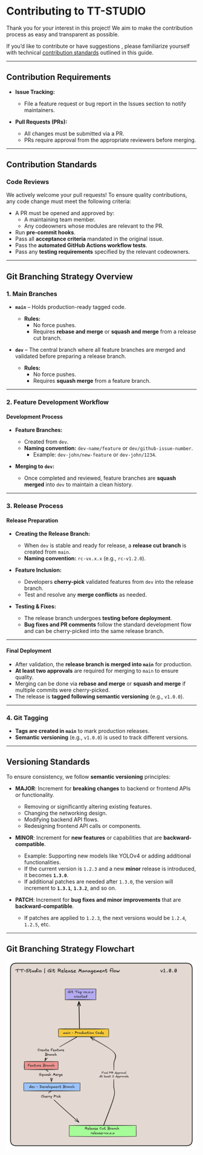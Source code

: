 # **Contributing to TT-STUDIO**

Thank you for your interest in this project! We aim to make the contribution process as easy and transparent as possible.

If you’d like to contribute or have suggestions , please familiarize yourself with technical [contribution standards](#contribution-standards) outlined in this guide.

---

## **Contribution Requirements**

- **Issue Tracking:**

  - File a feature request or bug report in the Issues section to notify maintainers.

- **Pull Requests (PRs):**
  - All changes must be submitted via a PR.
  - PRs require approval from the appropriate reviewers before merging.

---

## **Contribution Standards**

### **Code Reviews**

We actively welcome your pull requests! To ensure quality contributions, any code change must meet the following criteria:

- A PR must be opened and approved by:
  - A maintaining team member.
  - Any codeowners whose modules are relevant to the PR.
- Run **pre-commit hooks**.
- Pass all **acceptance criteria** mandated in the original issue.
- Pass the **automated GitHub Actions workflow tests**.
- Pass any **testing requirements** specified by the relevant codeowners.

---

## **Git Branching Strategy Overview**

### **1. Main Branches**

- **`main`** – Holds production-ready tagged code.

  - **Rules:**
    - No force pushes.
    - Requires **rebase and merge** or **squash and merge** from a release cut branch.

- **`dev`** – The central branch where all feature branches are merged and validated before preparing a release branch.
  - **Rules:**
    - No force pushes.
    - Requires **squash merge** from a feature branch.

---

### **2. Feature Development Workflow**

#### **Development Process**

- **Feature Branches:**

  - Created from `dev`.
  - **Naming convention:** `dev-name/feature` or `dev/github-issue-number`.
    - Example: `dev-john/new-feature` or `dev-john/1234`.

- **Merging to `dev`:**
  - Once completed and reviewed, feature branches are **squash merged** into `dev` to maintain a clean history.

---

### **3. Release Process**

#### **Release Preparation**

- **Creating the Release Branch:**

  - When `dev` is stable and ready for release, a **release cut branch** is created from `main`.
  - **Naming convention:** `rc-vx.x.x` (e.g., `rc-v1.2.0`).

- **Feature Inclusion:**

  - Developers **cherry-pick** validated features from `dev` into the release branch.
  - Test and resolve any **merge conflicts** as needed.

- **Testing & Fixes:**
  - The release branch undergoes **testing before deployment**.
  - **Bug fixes and PR comments** follow the standard development flow and can be cherry-picked into the same release branch.

---

#### **Final Deployment**

- After validation, the **release branch is merged into `main`** for production.
- **At least two approvals** are required for merging to `main` to ensure quality.
- Merging can be done via **rebase and merge** or **squash and merge** if multiple commits were cherry-picked.
- The release is **tagged following semantic versioning** (e.g., `v1.0.0`).

---

### **4. Git Tagging**

- **Tags are created in `main`** to mark production releases.
- **Semantic versioning** (e.g., `v1.0.0`) is used to track different versions.

---

## **Versioning Standards**

To ensure consistency, we follow **semantic versioning** principles:

- **MAJOR**: Increment for **breaking changes** to backend or frontend APIs or functionality.

  - Removing or significantly altering existing features.
  - Changing the networking design.
  - Modifying backend API flows.
  - Redesigning frontend API calls or components.

- **MINOR**: Increment for **new features** or capabilities that are **backward-compatible**.

  - Example: Supporting new models like YOLOv4 or adding additional functionalities.
  - If the current version is `1.2.3` and a new **minor** release is introduced, it becomes **`1.3.0`**.
  - If additional patches are needed after `1.3.0`, the version will increment to **`1.3.1`**, **`1.3.2`**, and so on.

- **PATCH**: Increment for **bug fixes and minor improvements** that are **backward-compatible**.
  - If patches are applied to `1.2.3`, the next versions would be `1.2.4`, `1.2.5`, etc.

---

## **Git Branching Strategy Flowchart**

<img src="git-management.png" alt="Git Branching Strategy" width="600" />
